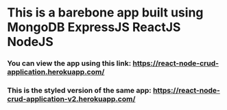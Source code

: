 # This is a barebone app built using MongoDB ExpressJS ReactJS NodeJS

### You can view the app using this link: https://react-node-crud-application.herokuapp.com/

### This is the styled version of the same app: https://react-node-crud-application-v2.herokuapp.com/

